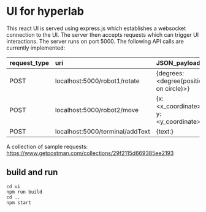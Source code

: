 # UI for hyperlab
This react UI is served using express.js which establishes a websocket connection to the UI. The server then accepts requests which can trigger UI interactions.
The server runs on port 5000.
The following API calls are currently implemented:

| request_type | uri | JSON_payload |
|:-------------|:---|:-------------|
| POST | localhost:5000/robot1/rotate | {degrees:<degree(position on circle)>} |
| POST | localhost:5000/robot2/move | {x:<x_coordinate>, y: <y_coordinate>} |
| POST | localhost:5000/terminal/addText | {text:<some text>} |


A collection of sample requests:
https://www.getpostman.com/collections/29f2115d669385ee2193

## build and run
~~~
cd ui
npm run build
cd ..
npm start
~~~